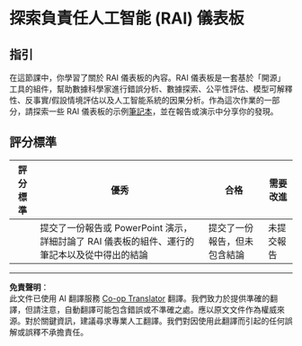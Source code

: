 <!--
CO_OP_TRANSLATOR_METADATA:
{
  "original_hash": "91c6a180ef08e20cc15acfd2d6d6e164",
  "translation_date": "2025-09-03T17:33:17+00:00",
  "source_file": "9-Real-World/2-Debugging-ML-Models/assignment.md",
  "language_code": "hk"
}
-->
# 探索負責任人工智能 (RAI) 儀表板

## 指引

在這節課中，你學習了關於 RAI 儀表板的內容。RAI 儀表板是一套基於「開源」工具的組件，幫助數據科學家進行錯誤分析、數據探索、公平性評估、模型可解釋性、反事實/假設情境評估以及人工智能系統的因果分析。作為這次作業的一部分，請探索一些 RAI 儀表板的示例[筆記本](https://github.com/Azure/RAI-vNext-Preview/tree/main/examples/notebooks)，並在報告或演示中分享你的發現。

## 評分標準

| 評分標準 | 優秀 | 合格 | 需要改進 |
| -------- | --------- | -------- | ----------------- |
|          | 提交了一份報告或 PowerPoint 演示，詳細討論了 RAI 儀表板的組件、運行的筆記本以及從中得出的結論 | 提交了一份報告，但未包含結論 | 未提交報告 |

---

**免責聲明**：  
此文件已使用 AI 翻譯服務 [Co-op Translator](https://github.com/Azure/co-op-translator) 翻譯。我們致力於提供準確的翻譯，但請注意，自動翻譯可能包含錯誤或不準確之處。應以原文文件作為權威來源。對於關鍵資訊，建議尋求專業人工翻譯。我們對因使用此翻譯而引起的任何誤解或誤釋不承擔責任。